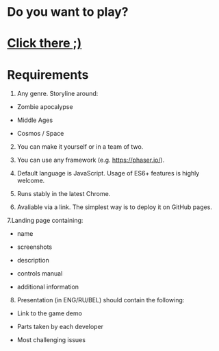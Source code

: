 # Do you want to play?
# <a href="http://uladzimir-yeudakimovich.ml/game/">Click there ;)</a> 
# Requirements

1. Any genre. Storyline around:

- Zombie apocalypse

- Middle Ages

- Cosmos / Space

2. You can make it yourself or in a team of two.

3. You can use any framework (e.g. https://phaser.io/).

4. Default language is JavaScript. Usage of ES6+ features is highly welcome.

5. Runs stably in the latest Chrome.

6. Avaliable via a link. The simplest way is to deploy it on GitHub pages.

7.Landing page containing:

- name

- screenshots

- description

- controls manual

- additional information

8. Presentation (in ENG/RU/BEL) should contain the following:

- Link to the game demo

- Parts taken by each developer

- Most challenging issues
